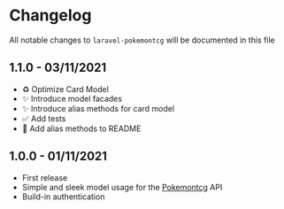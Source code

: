 # Changelog

All notable changes to `laravel-pokemontcg` will be documented in this file

## 1.1.0 - 03/11/2021
* ♻️ Optimize Card Model
* ✨ Introduce model facades
* ✨ Introduce alias methods for card model
* ✅ Add tests
* 📝 Add alias methods to README

## 1.0.0 - 01/11/2021

- First release
- Simple and sleek model usage for the [Pokemontcg](https://pokemontcg.io) API
- Build-in authentication 
